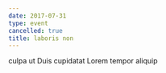 ```yaml
---
date: 2017-07-31
type: event
cancelled: true
title: laboris non
---
```

culpa ut Duis cupidatat Lorem tempor aliquip
